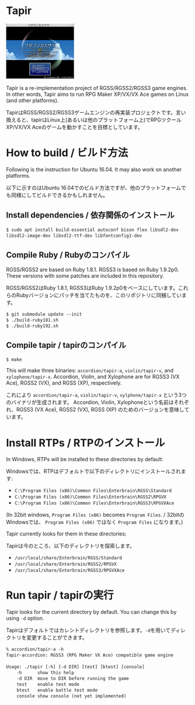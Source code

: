 # Tapir

<img src="imgs/vx-title.png" height="150">

Tapir is a re-implementation project of RGSS/RGSS2/RGSS3 game engines. In other words, Tapir aims to run RPG Maker XP/VX/VX Ace games on Linux (and other platforms).

TapirはRGSS/RGSS2/RGSS3ゲームエンジンの再実装プロジェクトです。言い換えると、tapirはLinux上(あるいは他のプラットフォーム上)でRPGツクールXP/VX/VX Aceのゲームを動かすことを目標としています。

# How to build / ビルド方法

Following is the instruction for Ubuntu 16.04. It may also work on another platforms.

以下に示すのはUbuntu 16.04でのビルド方法ですが、他のプラットフォームでも同様にしてビルドできるかもしれません。

## Install dependencies / 依存関係のインストール

```
$ sudo apt install build-essential autoconf bison flex libsdl2-dev libsdl2-image-dev libsdl2-ttf-dev libfontconfig1-dev
```

## Compile Ruby / Rubyのコンパイル

RGSS/RGSS2 are based on Ruby 1.8.1. RGSS3 is based on Ruby 1.9.2p0. These versions with some patches are included in this repository.

RGSS/RGSS2はRuby 1.8.1, RGSS3はRuby 1.9.2p0をベースにしています。これらのRubyバージョンにパッチを当てたものを、このリポジトリに同梱しています。

```
$ git submodule update --init
$ ./build-ruby181.sh
$ ./build-ruby192.sh
```

## Compile tapir / tapirのコンパイル

```
$ make
```

This will make three binaries: `accordion/tapir-a`, `violin/tapir-v`, and `xylophone/tapir-x`. Accordion, Violin, and Xylophone are for RGSS3 (VX Ace), RGSS2 (VX), and RGSS (XP), respectively.

これにより `accordion/tapir-a`, `violin/tapir-v`, `xylphone/tapir-x` という3つのバイナリが生成されます。 Accordion, Violin, Xylophoneという名前はそれぞれ、RGSS3 (VX Ace), RGSS2 (VX), RGSS (XP) のためのバージョンを意味しています。

# Install RTPs / RTPのインストール

In Windows, RTPs will be installed to these directories by default:

Windowsでは、RTPはデフォルトで以下のディレクトリにインストールされます:

- `C:\Program Files (x86)\Common Files\Enterbrain\RGSS\Standard`
- `C:\Program Files (x86)\Common Files\Enterbrain\RGSS2\RPGVX`
- `C:\Program Files (x86)\Common Files\Enterbrain\RGSS3\RPGVXAce`

(In 32bit windows, `Program Files (x86)` becomes `Program Files`. / 32bitのWindowsでは、 `Program Files (x86)` ではなく `Program Files` になります。)

Tapir currently looks for them in these directories:

Tapirは今のところ、以下のディレクトリを探索します。

- `/usr/local/share/Enterbrain/RGSS/Standard`
- `/usr/local/share/Enterbrain/RGSS2/RPGVX`
- `/usr/local/share/Enterbrain/RGSS3/RPGVXAce`

# Run tapir / tapirの実行

Tapir looks for the current directory by default. You can change this by using `-d` option.

Tapirはデフォルトではカレントディレクトリを参照します。`-d`を用いてディレクトリを変更することができます。

```
% accordion/tapir-a -h
Tapir-accordion: RGSS3 (RPG Maker VX Ace) compatible game engine

Usage: ./tapir [-h] [-d DIR] [test] [btest] [console]
    -h      show this help
    -d DIR  move to DIR before running the game
    test    enable test mode
    btest   enable battle test mode
    console show console (not yet implemented)
```
